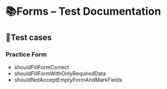 # 📚Forms – Test Documentation

## 🧰Test cases

### Practice Form

- shouldFillFormCorrect
- shouldFillFormWithOnlyRequiredData
- shouldNotAcceptEmptyFormAndMarkFields

